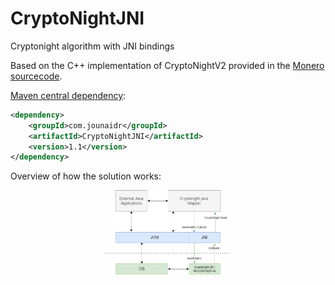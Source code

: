 # CryptoNightJNI
Cryptonight algorithm with JNI bindings

Based on the C++ implementation of CryptoNightV2 provided in the [Monero sourcecode](https://github.com/monero-project/monero/commit/f3cd51a12b202875bd8191668aceb8a4f810ecd4).

[Maven central dependency](https://mvnrepository.com/artifact/com.jounaidr/CryptoNightJNI):
```xml
<dependency>
    <groupId>com.jounaidr</groupId>
    <artifactId>CryptoNightJNI</artifactId>
    <version>1.1</version>
</dependency>
```


Overview of how the solution works:

<p align="center" width="100%">
    <img width="40%" src="https://github.com/jounaidr/CryptoNightJNI/blob/main/docs/resources/CryptonightJNI_wrapper_diagram.png"> 
</p>
